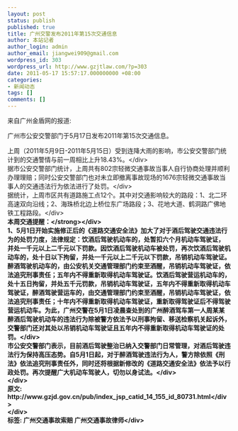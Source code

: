 ```yaml
---
layout: post
status: publish
published: true
title: 广州交警发布2011年第15次交通信息
author: 本站记者
author_login: admin
author_email: jiangwei909@gmail.com
wordpress_id: 303
wordpress_url: http://www.gzjtlaw.com/?p=303
date: 2011-05-17 15:57:17.000000000 +08:00
categories:
- 新闻动态
tags: []
comments: []
---
```

来自广州金盾网的报道:

广州市公安交警部门于5月17日发布2011年第15次交通信息。
<div>上周（2011年5月9日-2011年5月15日）受到连降大雨的影响，市公安交警部门统计到的交通警情与前一周相比上升18.43%。<&#47;div>
<div>据市公安交警部门统计，上周共有802宗轻微交通事故当事人自行协商处理并顺利办理理赔；同时公安交警部门也对未立即撤离事故现场的1676宗轻微交通事故当事人的交通违法行为依法进行了处罚。<&#47;div>
<div>据统计，上周市区共有道路施工点12个。其中对交通影响较大的路段：1、北二环高速双向沿线；2、海珠桥北边上桥位东广场路段；3、花地大道、鹤洞路广佛地铁工程路段。<&#47;div>
<div><strong> 本周交通提醒：<&#47;strong><&#47;div>
<div>1、5月1日开始实施修正后的《道路交通安全法》加大了对于酒后驾驶交通违法行为的处罚力度，法律规定：饮酒后驾驶机动车的，处暂扣六个月机动车驾驶证， 并处一千元以上二千元以下罚款。因饮酒后驾驶机动车被处罚，再次饮酒后驾驶机动车的，处十日以下拘留，并处一千元以上二千元以下罚款，吊销机动车驾驶证。 醉酒驾驶机动车的，由公安机关交通管理部门约束至酒醒，吊销机动车驾驶证，依法追究刑事责任；五年内不得重新取得机动车驾驶证。饮酒后驾驶营运机动车的， 处十五日拘留，并处五千元罚款，吊销机动车驾驶证，五年内不得重新取得机动车驾驶证，醉酒驾驶营运车的，由交通管理部门约束至酒醒，吊销机动车驾驶证，依 法追究刑事责任；十年内不得重新取得机动车驾驶证，重新取得驾驶证后不得驾驶营运机动车。为此，广州交警在5月1日凌晨查处到的广州醉酒驾车第一人周某某 醉酒后驾驶机动车的违法行为除被警方依法予以刑事拘留、移送检察机关起诉外，交警部门还对其处以吊销机动车驾驶证且五年内不得重新取得机动车驾驶证的处 罚。<&#47;div>
<div>市公安交警部门表示，目前酒后驾驶整治已纳入交警部门日常管理，对酒后驾驶违法行为保持高压态势。自5月1日起，对于醉酒驾驶违法行为人，警方除依照《刑 法》依法追究刑事责任外，同时还将根据新修改的《道路交通安全法》依法予以行政处罚。再次提醒广大机动车驾驶人，切勿以身试法。<&#47;div>
<div><&#47;div>
<div>原文: http:&#47;&#47;www.gzjd.gov.cn&#47;pub&#47;index_jsp_catid_14_155_id_80731.html<&#47;div>
<div><&#47;div>
<div>标签: 广州交通事故索赔 广州交通事故律师<&#47;div>
